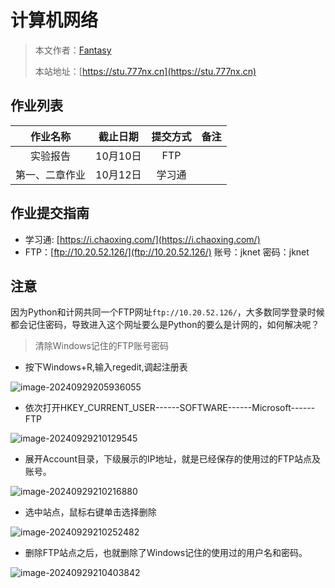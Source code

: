 # 计算机网络

> 本文作者：[Fantasy](https://www.777nx.cn/personal/about/)
>
> 本站地址：[https://stu.777nx.cn](https://stu.777nx.cn)

## 作业列表

| 作业名称    | 截止日期   | 提交方式 | 备注 |
|:-------:|:------:|:----:|:---:|
| 实验报告    |    10月10日    | FTP  |    |
| 第一、二章作业 | 10月12日 | 学习通  |    |

## 作业提交指南

- 学习通: [https://i.chaoxing.com/](https://i.chaoxing.com/)
- FTP：[ftp://10.20.52.126/](ftp://10.20.52.126/) 账号：jknet 密码：jknet

## 注意
因为Python和计网共同一个FTP网址`ftp://10.20.52.126/`，大多数同学登录时候都会记住密码，导致进入这个网址要么是Python的要么是计网的，如何解决呢？

> 清除Windows记住的FTP账号密码

- 按下Windows+R,输入regedit,调起注册表

![image-20240929205936055](https://img.777nx.cn/test/image-20240929205936055.png)

- 依次打开HKEY_CURRENT_USER------SOFTWARE------Microsoft------FTP

![image-20240929210129545](https://img.777nx.cn/test/image-20240929210129545.png)

- 展开Account目录，下级展示的IP地址，就是已经保存的使用过的FTP站点及账号。

![image-20240929210216880](https://img.777nx.cn/test/image-20240929210216880.png)

- 选中站点，鼠标右键单击选择删除

![image-20240929210252482](https://img.777nx.cn/test/image-20240929210252482.png)

- 删除FTP站点之后，也就删除了Windows记住的使用过的用户名和密码。

![image-20240929210403842](https://img.777nx.cn/test/image-20240929210403842.png)

